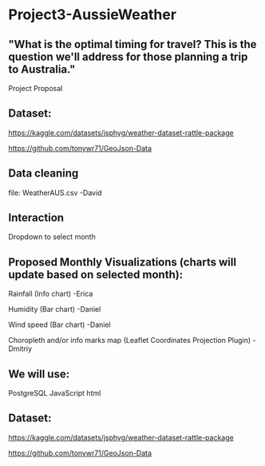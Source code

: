 # Project3-AussieWeather

## "What is the optimal timing for travel? This is the question we'll address for those planning a trip to Australia."
Project Proposal


## Dataset: 
https://kaggle.com/datasets/jsphyg/weather-dataset-rattle-package

https://github.com/tonywr71/GeoJson-Data

## Data cleaning
file: WeatherAUS.csv -David


## Interaction
Dropdown to select month

## Proposed Monthly Visualizations (charts will update based on selected month):

Rainfall (Info chart) -Erica

Humidity (Bar chart) -Daniel

Wind speed (Bar chart) -Daniel

Choropleth and/or info marks map (Leaflet Coordinates Projection Plugin) -Dmitriy



## We will use:

PostgreSQL
JavaScript
html


## Dataset: 
https://kaggle.com/datasets/jsphyg/weather-dataset-rattle-package

https://github.com/tonywr71/GeoJson-Data

